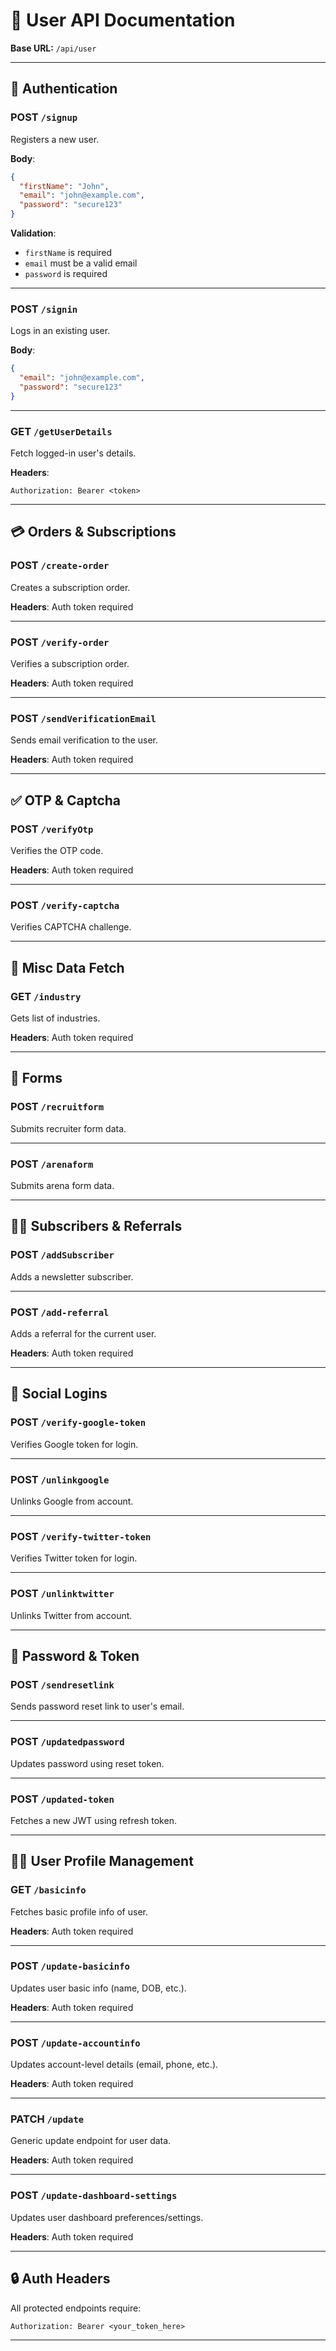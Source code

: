 # 📘 User API Documentation

**Base URL:** `/api/user`

---

## 🔐 Authentication

### POST `/signup`
Registers a new user.

**Body**:
```json
{
  "firstName": "John",
  "email": "john@example.com",
  "password": "secure123"
}
```

**Validation**:
- `firstName` is required
- `email` must be a valid email
- `password` is required

---

### POST `/signin`
Logs in an existing user.

**Body**:
```json
{
  "email": "john@example.com",
  "password": "secure123"
}
```

---

### GET `/getUserDetails`
Fetch logged-in user's details.

**Headers**:
```
Authorization: Bearer <token>
```

---

## 💳 Orders & Subscriptions

### POST `/create-order`
Creates a subscription order.

**Headers**: Auth token required

---

### POST `/verify-order`
Verifies a subscription order.

**Headers**: Auth token required

---

### POST `/sendVerificationEmail`
Sends email verification to the user.

**Headers**: Auth token required

---

## ✅ OTP & Captcha

### POST `/verifyOtp`
Verifies the OTP code.

**Headers**: Auth token required

---

### POST `/verify-captcha`
Verifies CAPTCHA challenge.

---

## 🧠 Misc Data Fetch

### GET `/industry`
Gets list of industries.

**Headers**: Auth token required

---

## 🧾 Forms

### POST `/recruitform`
Submits recruiter form data.

---

### POST `/arenaform`
Submits arena form data.

---

## 🧍‍♂️ Subscribers & Referrals

### POST `/addSubscriber`
Adds a newsletter subscriber.

---

### POST `/add-referral`
Adds a referral for the current user.

**Headers**: Auth token required

---

## 🔐 Social Logins

### POST `/verify-google-token`
Verifies Google token for login.

---

### POST `/unlinkgoogle`
Unlinks Google from account.

---

### POST `/verify-twitter-token`
Verifies Twitter token for login.

---

### POST `/unlinktwitter`
Unlinks Twitter from account.

---

## 🔁 Password & Token

### POST `/sendresetlink`
Sends password reset link to user's email.

---

### POST `/updatedpassword`
Updates password using reset token.

---

### POST `/updated-token`
Fetches a new JWT using refresh token.

---

## 🧑‍💻 User Profile Management

### GET `/basicinfo`
Fetches basic profile info of user.

**Headers**: Auth token required

---

### POST `/update-basicinfo`
Updates user basic info (name, DOB, etc.).

**Headers**: Auth token required

---

### POST `/update-accountinfo`
Updates account-level details (email, phone, etc.).

**Headers**: Auth token required

---

### PATCH `/update`
Generic update endpoint for user data.

**Headers**: Auth token required

---

### POST `/update-dashboard-settings`
Updates user dashboard preferences/settings.

**Headers**: Auth token required

---

## 🔒 Auth Headers

All protected endpoints require:
```
Authorization: Bearer <your_token_here>
```

---
